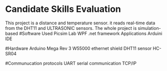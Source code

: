 # Candidate Skills Evaluation
This project is a distance and temperature sensor. it reads real-time data from the DHT11 and ULTRASONIC sensors.
The whole project is simulation-based
#Software Used
Picsim Lab
WPF .net framework Applications
Arduini IDE

#Hardware
Arduino Mega Rev 3
W55000 ethernet shield
DHT11 sensor HC-SR04

#Communucation protocols
UART serial communication
TCP/IP


